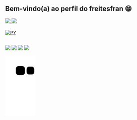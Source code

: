 ## Bem-vindo(a) ao perfil do freitesfran 😁

 <div>
   <a href="https://github.com/freitesfran">
   <img height="180em" src="https://github-readme-stats.vercel.app/api?username=freitesfran&show_icons=true&theme=dark&include_all_commits=true&count_private=true"/>
   <img height="180em" src="https://github-readme-stats.vercel.app/api/top-langs/?username=freitesfran&layout=compact&langs_count=6&theme=tokyonight"/>

</div>
<div style="display: inline_block"><br>
  <img align="center" alt="PY" height="30" width="40" src="https://cdn.jsdelivr.net/gh/devicons/devicon/icons/html5/html5-original.svg" />
          
</div>
 
 <br>
 
 
<div> 
  
  <a href="https://instagram.com/freitesfran" target="_blank"><img src="https://img.shields.io/badge/-Instagram-%23E4405F?style=for-the-badge&logo=instagram&logoColor=white" target="_blank"></a>
 <a href="https://discord.gg/derschatten" target="_blank"><img src="https://img.shields.io/badge/Discord-7289DA?style=for-the-badge&logo=discord&logoColor=white" target="_blank"></a> 
  <a href = "mailto:freitesfran@gmail.com"><img src="https://img.shields.io/badge/-Gmail-%23333?style=for-the-badge&logo=gmail&logoColor=white" target="_blank"></a>
  <a href="https://www.linkedin.com/in/freitesfran" target="_blank"><img src="https://img.shields.io/badge/-LinkedIn-%230077B5?style=for-the-badge&logo=linkedin&logoColor=white" target="_blank"></a> 
 
  ![Snake animation](https://github.com/freitesfran/freitesfran/blob/output/github-contribution-grid-snake.svg)

</div>
